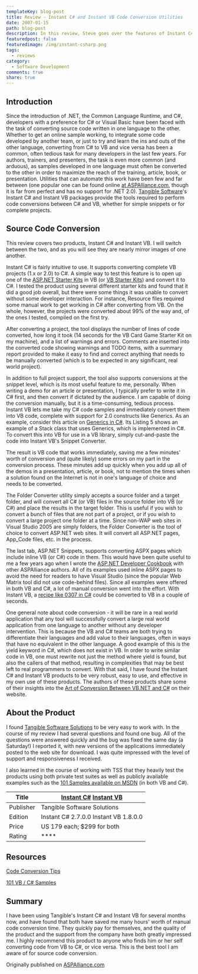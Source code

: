 ```yaml
---
templateKey: blog-post
title: Review - Instant C# and Instant VB Code Conversion Utilities
date: 2007-01-15
path: blog-post
description: In this review, Steve goes over the features of Instant C# and Instant VB from Tangible Software Solutions, two code conversion products which translate from VB to C#, and vice versa.
featuredpost: false
featuredimage: /img/instant-csharp.png
tags:
  - reviews
category:
  - Software Development
comments: true
share: true
---
```


## Introduction

Since the introduction of .NET, the Common Language Runtime, and C#, developers with a preference for C# or Visual Basic have been faced with the task of converting source code written in one language to the other.  Whether to get an online sample working, to integrate some code developed by another team, or just to try and learn the ins and outs of the other language, converting from C# to VB and vice versa has been a common, often tedious task for many developers in the last few years.  For authors, trainers, and presenters, the task is even more common (and arduous), as samples developed in one language must often be converted to the other in order to maximize the reach of the training, article, book, or presentation.  Utilities that can automate this work have been few and far between (one popular one can be found online [at ASPAlliance.com](http://authors.aspalliance.com/aldotnet/examples/translate.aspx), though it is far from perfect and has no support for .NET 2.0).  [Tangible Software](http://www.tangiblesoftwaresolutions.com/)'s Instant C# and Instant VB packages provide the tools required to perform code conversions between C# and VB, whether for simple snippets or for complete projects.

## Source Code Conversion

This review covers two products, Instant C# and Instant VB.  I will switch between the two, and as you will see they are nearly mirror images of one another.

Instant C# is fairly intuitive to use.  It supports converting complete VB projects (1.x or 2.0) to C#.  A simple way to test this feature is to open up one of the [ASP.NET Starter Kits](http://www.asp.net/downloads/starterkits/default.aspx?tabid=62) in VB (or [VB Starter Kits](http://msdn2.microsoft.com/en-us/vbasic/ms789080.aspx)) and convert it to C#.  I tested the product using several different starter kits and found that it did a good job overall, but there were some things it was unable to convert without some developer interaction.  For instance, Resource files required some manual work to get working in C# after converting from VB.  On the whole, however, the projects were converted about 99% of the way and, of the ones I tested, compiled on the first try.

After converting a project, the tool displays the number of lines of code converted, how long it took (14 seconds for the VB Card Game Starter Kit on my machine), and a list of warnings and errors.  Comments are inserted into the converted code showing warnings and TODO items, with a summary report provided to make it easy to find and correct anything that needs to be manually converted (which is to be expected in any significant, real world project).

In addition to full project support, the tool also supports conversions at the snippet level, which is its most useful feature to me, personally.  When writing a demo for an article or presentation, I typically prefer to write it in C# first, and then convert if dictated by the audience.  I am capable of doing the conversion manually, but it is a time-consuming, tedious process.  Instant VB lets me take my C# code samples and immediately convert them into VB code, complete with support for 2.0 constructs like Generics.  As an example, consider this article on [Generics in C#](http://aspalliance.com/1100_using_generics_in_c).  Its Listing 5 shows an example of a Stack class that uses Generics, which is implemented in C#.  To convert this into VB for use in a VB library, simply cut-and-paste the code into Instant VB's Snippet Converter.

The result is VB code that works immediately, saving me a few minutes' worth of conversion and (quite likely) some errors on my part in the conversion process.  These minutes add up quickly when you add up all of the demos in a presentation, article, or book, not to mention the times when a solution found on the Internet is not in one's language of choice and needs to be converted.

The Folder Converter utility simply accepts a source folder and a target folder, and will convert all C# (or VB) files in the source folder into VB (or C#) and place the results in the target folder.  This is useful if you wish to convert a bunch of files that are not part of a project, or if you wish to convert a large project one folder at a time.  Since non-WAP web sites in Visual Studio 2005 are simply folders, the Folder Converter is the tool of choice to convert ASP.NET web sites.  It will convert all ASP.NET pages, App_Code files, etc. in the process.

The last tab, ASP.NET Snippets, supports converting ASPX pages which include inline VB (or C#) code in them.  This would have been quite useful to me a few years ago when I wrote the [ASP.NET Developer Cookbook](http://aspalliance.com/cookbook/) with other ASPAlliance authors.  All of its examples used inline ASPX pages to avoid the need for readers to have Visual Studio (since the popular Web Matrix tool did not use code-behind files).  Since all examples were offered in both VB and C#, a lot of manual conversion went into the effort.  With Instant VB, a [recipe like 0307 in C#](http://aspalliance.com/cookbook/ViewSource.aspx?Filename=Recipe0307cs.aspx&RecipeType=ASPX) could be converted to VB in a couple of seconds.

One general note about code conversion - it will be rare in a real world application that any tool will successfully convert a large real world application from one language to another without any developer intervention.  This is because the VB and C# teams are both trying to differentiate their languages and add value to their languages, often in ways that have no equivalent in the other language.  A good example of this is the yield keyword in C#, which does not exist in VB.  In order to write similar code in VB, one must rewrite not just the method where yield is found, but also the callers of that method, resulting in complexities that may be best left to real programmers to convert.  With that said, I have found the Instant C# and Instant VB products to be very robust, easy to use, and effective in my own use of these products.  The authors of these products share some of their insights into the [Art of Conversion Between VB.NET and C#](http://www.tangiblesoftwaresolutions.com/Conversion_Tips.htm) on their website.

## About the Product

I found [Tangible Software Solutions](http://www.tangiblesoftwaresolutions.com/index.htm) to be very easy to work with.  In the course of my review I had several questions and found one bug.  All of the questions were answered quickly and the bug was fixed the same day (a Saturday!) I reported it, with new versions of the applications immediately posted to the web site for download.  I was quite impressed with the level of support and responsiveness I received.

I also learned in the course of working with TSS that they heavily test the products using both private test suites as well as publicly available examples such as the [101 Samples available on MSDN](http://msdn2.microsoft.com/en-us/vstudio/aa718334.aspx) (in both VB and C#).

| Title     | [Instant C#](http://www.tangiblesoftwaresolutions.com/Product_Details/Instant_CSharp/Instant_CSharp.htm)  [Instant VB](http://www.tangiblesoftwaresolutions.com/Product_Details/Instant_VB/Instant_VB.htm)              |
|-----------|---------------------------------------|
| Publisher | Tangible Software Solutions           |
| Edition   | Instant C# 2.7.0.0 Instant VB 1.8.0.0 |
| Price     | US 179 each; $299 for both            |
| Rating    | ****                                  |

## Resources

[Code Conversion Tips](http://www.tangiblesoftwaresolutions.com/Conversion_Tips.htm)

[101 VB / C# Samples](http://msdn2.microsoft.com/en-us/vstudio/aa718334.aspx)

## Summary

I have been using Tangible's Instant C# and Instant VB for several months now, and have found that both have saved me many hours' worth of manual code conversion time.  They quickly pay for themselves, and the quality of the product and the support from the company have both greatly impressed me.  I highly recommend this product to anyone who finds him or her self converting code from VB to C#, or vice versa.  This is the best tool I am aware of for source code conversion.

Originally published on [ASPAlliance.com](http://aspalliance.com/1120_Review_Instant_C_and_Instant_VB_Code_Conversion_Utilities)

